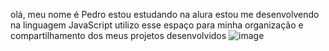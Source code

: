 olá, meu nome é Pedro
estou estudando na alura
estou me desenvolvendo na linguagem JavaScript 
utilizo esse espaço para minha organização e compartilhamento dos meus projetos desenvolvidos
![image](https://github.com/Pedrin809/Pedrin809/assets/172790634/61f47a34-84e9-4379-a09b-36c27b682577)
